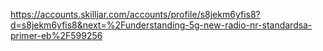 https://accounts.skilljar.com/accounts/profile/s8jekm6yfis8?d=s8jekm6yfis8&next=%2Funderstanding-5g-new-radio-nr-standardsa-primer-eb%2F599256
